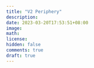```yaml
---
title: "V2 Periphery"
description:
date: 2023-03-20T17:53:51+08:00
image:
math:
license:
hidden: false
comments: true
draft: true
---
```

